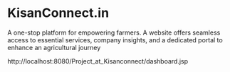 # KisanConnect.in
A one-stop platform for empowering farmers. A website offers seamless access to essential services, company insights, and a dedicated portal to enhance an agricultural journey

http://localhost:8080/Project_at_Kisanconnect/dashboard.jsp
